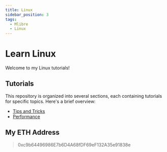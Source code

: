 ```yaml
---
title: Linux
sidebar_position: 3
tags:
  - Mlibre
  - Linux
---
```


# Learn Linux

Welcome to my Linux tutorials!

## Tutorials

This repository is organized into several sections, each containing tutorials for specific topics. Here's a brief overview:

* [Tips and Tricks](./Tips%20and%20Tricks.md)
* [Performance](./Performance.md)

## My ETH Address

> 0xc9b64496986E7b6D4A68fDF69eF132A35e91838e
